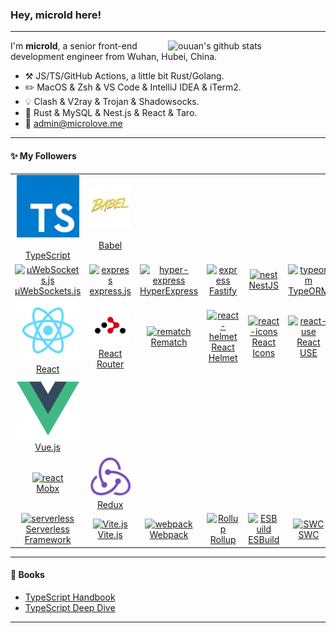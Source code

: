 ### Hey, microld here! 

---

<img align="right" alt="ouuan's github stats" width="50%" src="https://github-readme-stats.vercel.app/api?username=2627500295&show_icons=true&theme=dark">

I'm **microld**, a senior front-end development engineer from Wuhan, Hubei, China.

-   :hammer_and_pick: JS/TS/GitHub Actions, a little bit Rust/Golang.
-   :pencil2: MacOS & Zsh & VS Code & IntelliJ IDEA & iTerm2.
-   :bulb: Clash & V2ray & Trojan & Shadowsocks.
-   :thinking: Rust & MySQL & Nest.js & React & Taro.
-   :email: admin@microlove.me

---

#### :sparkles: My Followers

<table>
  <tr>
    <td align="center">
      <a href="https://github.com/microsoft/TypeScript">
        <div width="100px" height="100px">
          <img src="https://raw.githubusercontent.com/github/explore/gh-pages/topics/typescript/typescript.png" width="100px;" alt="TypeScript"
          />
        </div>
      </a>
      <br />
      <a href="https://github.com/microsoft/TypeScript">TypeScript</a>
    </td>
    <td align="center">
      <a href="https://github.com/babel/babel">
        <div width="100px" height="100px">
          <img src="https://raw.githubusercontent.com/github/explore/cb39e2385dfcec8a661d01bfacff6b1e33bbaa9d/topics/babel/babel.png" width="100px;" alt="babel"
        />
        </div>
      </a>
      <br />
      <a href="https://github.com/babel/babel">Babel</a>
    </td>
    <td></td>
    <td></td>
    <td></td>
    <td></td>
    <td></td>
  </tr>
  <tr>
    <td align="center">
      <a href="https://github.com/uNetworking/uWebSockets">
        <img
          src="https://raw.githubusercontent.com/uNetworking/uWebSockets/master/misc/logo.svg"
          width="100px;"
          alt="µWebSockets.js"
        />
      </a>
      <br />
      <a href="https://github.com/uNetworking/uWebSockets">µWebSockets.js</a>
    </td>
    <td align="center">
      <a href="https://github.com/expressjs">
        <img
          src="https://avatars.githubusercontent.com/u/5658226?s=200&v=4"
          width="100px;"
          alt="express"
        />
      </a>
      <br />
      <a href="https://github.com/expressjs">express.js</a>
    </td>
    <td align="center">
      <a href="https://github.com/kartikk221/hyper-express">
        <img
          src=""
          width="100px;"
          alt="hyper-express"
        />
      </a>
      <br />
      <a href="https://github.com/kartikk221/hyper-express">HyperExpress</a>
    </td>
    <td align="center">
      <a href="https://github.com/fastify">
        <img
          src="https://avatars.githubusercontent.com/u/24939410?s=200&v=4"
          width="100px;"
          alt="express"
        />
      </a>
      <br />
      <a href="https://github.com/fastify">Fastify</a>
    </td>
    <td align="center">
      <a href="https://github.com/nestjs/nest">
        <img
          src="https://avatars1.githubusercontent.com/u/28507035?s=200&v=4"
          width="100px;"
          alt="nest"
        />
      </a>
      <br />
      <a href="https://github.com/nestjs/nest">NestJS</a>
    </td>
    <td align="center">
      <a href="https://github.com/typeorm/typeorm">
        <img
          src="https://avatars0.githubusercontent.com/u/20165699?s=200&v=4"
          width="100px;"
          alt="typeorm"
        />
      </a>
      <br />
      <a href="https://github.com/typeorm/typeorm">TypeORM</a>
    </td>
    <td align="center">
      <a href="https://github.com/hyj1991/easy-monitor">
        <img
          src=""
          width="100px;"
          alt="EZM"
        />
      </a>
      <br />
      <a href="https://github.com/hyj1991/easy-monitor">Easy-Monitor</a>
    </td>
  </tr>
  <tr>
    <td align="center">
      <a href="https://github.com/facebook/react">
        <img
          src="https://raw.githubusercontent.com/github/explore/gh-pages/topics/react/react.png"
          width="100px;"
          alt="react"
        />
      </a>
      <br />
      <a href="https://github.com/facebook/react">React</a>
    </td>
    <td align="center">
      <a href="https://github.com/remix-run/react-router">
        <img
          src="https://raw.githubusercontent.com/github/explore/gh-pages/topics/react-router/react-router.png"
          width="100px;"
          alt="react-router"
        />
      </a>
      <br />
      <a href="https://github.com/remix-run/react-router">React Router</a>
    </td>
    <td align="center">
      <a href="https://github.com/rematch/rematch">
        <img
          src="https://avatars.githubusercontent.com/u/32424830?s=200&v=4"
          width="100px;"
          alt="rematch"
        />
      </a>
      <br />
      <a href="https://github.com/rematch/rematch">Rematch</a>
    </td>
    <td align="center">
      <a href="https://github.com/nfl/react-helmet">
        <img
          src="https://camo.githubusercontent.com/6e55c49a2bb5e69f9ebd86f27ecc890b32edcf09f4a4931d5683934ff3760884/687474703a2f2f7374617469632e6e666c2e636f6d2f7374617469632f636f6e74656e742f7075626c69632f7374617469632f696d672f6c6f676f732f72656163742d68656c6d65742e6a7067"
          width="100px;"
          alt="react-helmet"
        />
      </a>
      <br />
      <a href="https://github.com/nfl/react-helmet">React Helmet</a>
    </td>
    <td align="center">
      <a href="https://github.com/react-icons/react-icons">
        <img
          src="https://avatars.githubusercontent.com/u/39895671?s=200&v=4"
          width="100px;"
          alt="react-icons"
        />
      </a>
      <br />
      <a href="https://github.com/react-icons/react-icons">React Icons</a>
    </td>
    <td align="center">
      <a href="https://github.com/streamich/react-use">
        <img
          src="https://github.githubassets.com/images/icons/emoji/unicode/1f44d.png"
          width="100px;"
          alt="react-use"
        />
      </a>
      <br />
      <a href="https://github.com/streamich/react-use">React USE</a>
    </td>
    <td align="center">
      <a href="https://github.com/jaredpalmer/formik">
        <img
          src="https://user-images.githubusercontent.com/4060187/61057426-4e5a4600-a3c3-11e9-9114-630743e05814.png"
          width="100px;"
          alt="Formik"
        />
      </a>
      <br />
      <a href="https://github.com/jaredpalmer/formik">Formik</a>
    </td>
  </tr>
  <tr>
    <td align="center">
      <a href="https://github.com/vuejs/vue">
        <img
          src="https://raw.githubusercontent.com/github/explore/gh-pages/topics/vue/vue.png"
          width="100px;"
          alt="Vue.js"
        />
      </a>
      <br />
      <a href="https://github.com/vuejs/vue">Vue.js</a>
    </td>
    <td></td>
    <td></td>
    <td></td>
    <td></td>
    <td></td>
    <td></td>
  </tr>
  <tr>
    <td align="center">
      <a href="https://github.com/mobxjs">
        <img
          src="https://avatars.githubusercontent.com/u/17475736?s=200&v=4"
          width="100px;"
          alt="react"
        />
      </a>
      <br />
      <a href="https://github.com/mobxjs">Mobx</a>
    </td>
    <td align="center">
      <a href="https://github.com/reduxjs/redux">
        <img
          src="https://raw.githubusercontent.com/github/explore/gh-pages/topics/redux/redux.png"
          width="100px;"
          alt="react"
        />
      </a>
      <br />
      <a href="https://github.com/reduxjs/redux">Redux</a>
    </td>
    <td></td>
    <td></td>
    <td></td>
    <td></td>
    <td></td>
  </tr>
  <tr>
    <td align="center">
      <a href="https://github.com/serverless/serverless">
        <img
          src="https://pics.freeicons.io/uploads/icons/png/18661926311551942828-512.png"
          width="100px;"
          alt="serverless"
        />
      </a>
      <br />
      <a href="https://github.com/serverless/serverless"
        >Serverless Framework</a
      >
    </td>
    <td align="center">
      <a href="https://github.com/vitejs/vite">
        <img
          src="https://avatars.githubusercontent.com/u/65625612?s=200&v=4"
          width="100px;"
          alt="Vite.js"
        />
      </a>
      <br />
      <a href="https://github.com/vitejs/vite">Vite.js</a
      >
    </td>
    <td align="center">
      <a href="https://github.com/webpack/webpack">
        <img
          src="https://avatars.githubusercontent.com/u/2105791?s=200&v=4"
          width="100px;"
          alt="webpack"
        />
      </a>
      <br />
      <a href="https://github.com/webpack/webpack">Webpack</a
      >
    </td>
    <td align="center">
      <a href="https://github.com/rollup/rollup">
        <img
          src="https://avatars.githubusercontent.com/u/12554859?s=200&v=4"
          width="100px;"
          alt="Rollup"
        />
      </a>
      <br />
      <a href="https://github.com/rollup/rollup">Rollup</a>
    </td>
    <td align="center">
      <a href="https://github.com/evanw/esbuild">
        <img
          src="https://github.com/evanw/esbuild/raw/master/images/logo.svg"
          width="100px;"
          alt="ESBuild"
        />
      </a>
      <br />
      <a href="https://github.com/evanw/esbuild">ESBuild</a>
    </td>
    <td align="center">
      <a href="https://github.com/swc-project/swc">
        <img
          src="https://avatars.githubusercontent.com/u/26715726?s=200&v=4"
          width="100px;"
          alt="SWC"
        />
      </a>
      <br />
      <a href="https://github.com/swc-project/swc">SWC</a>
    </td>
    <td></td>
  </tr>
</table>

---

#### :open_book: Books

-   [TypeScript Handbook](https://github.com/zhongsp/TypeScript)
-   [TypeScript Deep Dive](https://github.com/jkchao/typescript-book-chinese)

---

